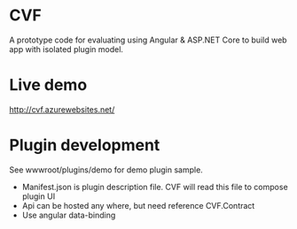 # CVF
A prototype code for evaluating using Angular & ASP.NET Core to build web app with isolated plugin model.

# Live demo
http://cvf.azurewebsites.net/

# Plugin development
See wwwroot/plugins/demo for demo plugin sample.
- Manifest.json is plugin description file. CVF will read this file to compose plugin UI
- Api can be hosted any where, but need reference CVF.Contract  
- Use angular data-binding